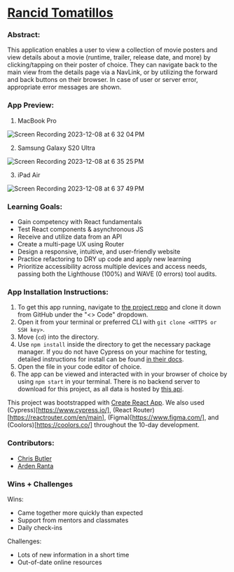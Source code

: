 # [Rancid Tomatillos](https://tenthwalker.github.io/rancid-tomatillos/)

### Abstract:
This application enables a user to view a collection of movie posters and view details about a movie (runtime, trailer, release date, and more) by clicking/tapping on their poster of choice. They can navigate back to the main view from the details page via a NavLink, or by utilizing the forward and back buttons on their browser. In case of user or server error, appropriate error messages are shown.

### App Preview:
1. MacBook Pro

![Screen Recording 2023-12-08 at 6 32 04 PM](https://github.com/tenthwalker/rancid-tomatillos/assets/139941423/81edc5d0-9464-4867-a43d-4c449d57b69b)

2. Samsung Galaxy S20 Ultra

![Screen Recording 2023-12-08 at 6 35 25 PM](https://github.com/tenthwalker/rancid-tomatillos/assets/139941423/26ca9e78-1562-42ec-ab47-8beda59c1888)

3. iPad Air

![Screen Recording 2023-12-08 at 6 37 49 PM](https://github.com/tenthwalker/rancid-tomatillos/assets/139941423/3e911797-9bd9-49d9-b3b2-1e3e3af75cf6)


### Learning Goals:
- Gain competency with React fundamentals
- Test React components & asynchronous JS
- Receive and utilize data from an API
- Create a multi-page UX using Router
- Design a responsive, intuitive, and user-friendly website
- Practice refactoring to DRY up code and apply new learning
- Prioritize accessibility across multiple devices and access needs, passing both the Lighthouse (100%) and WAVE (0 errors) tool audits.

### App Installation Instructions:
1. To get this app running, navigate to [the project repo](https://github.com/tenthwalker/rancid-tomatillos) and clone it down from GitHub under the "<> Code" dropdown. 
2. Open it from your terminal or preferred CLI with `git clone <HTTPS or SSH key>`. 
3. Move (`cd`) into the directory. 
4. Use `npm install` inside the directory to get the necessary package manager. If you do not have Cypress on your machine for testing, detailed instructions for install can be found [in their docs](https://docs.cypress.io/guides/getting-started/installing-cypress#Installing).
5. Open the file in your code editor of choice.
6. The app can be viewed and interacted with in your browser of choice by using `npm start` in your terminal. There is no backend server to download for this project, as all data is hosted by [this api](https://rancid-tomatillos.herokuapp.com/api/v2).

This project was bootstrapped with [Create React App](https://github.com/facebook/create-react-app). We also used (Cypress)[https://www.cypress.io/], (React Router)[https://reactrouter.com/en/main], (Figma)[https://www.figma.com/], and (Coolors)[https://coolors.co/] throughout the 10-day development.

### Contributors:
- [Chris Butler](https://github.com/butlertree/)
- [Arden Ranta](https://github.com/tenthwalker/)

### Wins + Challenges
Wins: 
- Came together more quickly than expected
- Support from mentors and classmates
- Daily check-ins

Challenges:
- Lots of new information in a short time
- Out-of-date online resources
